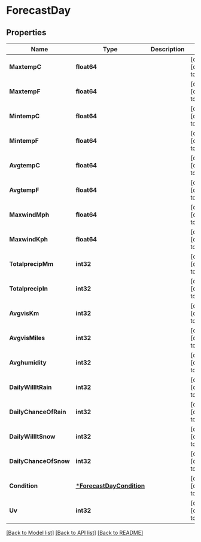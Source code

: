 # ForecastDay

## Properties
Name | Type | Description | Notes
------------ | ------------- | ------------- | -------------
**MaxtempC** | **float64** |  | [optional] [default to null]
**MaxtempF** | **float64** |  | [optional] [default to null]
**MintempC** | **float64** |  | [optional] [default to null]
**MintempF** | **float64** |  | [optional] [default to null]
**AvgtempC** | **float64** |  | [optional] [default to null]
**AvgtempF** | **float64** |  | [optional] [default to null]
**MaxwindMph** | **float64** |  | [optional] [default to null]
**MaxwindKph** | **float64** |  | [optional] [default to null]
**TotalprecipMm** | **int32** |  | [optional] [default to null]
**TotalprecipIn** | **int32** |  | [optional] [default to null]
**AvgvisKm** | **int32** |  | [optional] [default to null]
**AvgvisMiles** | **int32** |  | [optional] [default to null]
**Avghumidity** | **int32** |  | [optional] [default to null]
**DailyWillItRain** | **int32** |  | [optional] [default to null]
**DailyChanceOfRain** | **int32** |  | [optional] [default to null]
**DailyWillItSnow** | **int32** |  | [optional] [default to null]
**DailyChanceOfSnow** | **int32** |  | [optional] [default to null]
**Condition** | [***ForecastDayCondition**](forecast_day_condition.md) |  | [optional] [default to null]
**Uv** | **int32** |  | [optional] [default to null]

[[Back to Model list]](../README.md#documentation-for-models) [[Back to API list]](../README.md#documentation-for-api-endpoints) [[Back to README]](../README.md)

